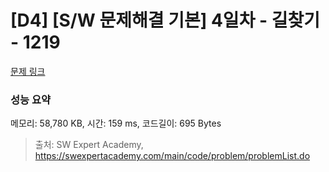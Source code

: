 # [D4] [S/W 문제해결 기본] 4일차 - 길찾기 - 1219 

[문제 링크](https://swexpertacademy.com/main/code/problem/problemDetail.do?contestProbId=AV14geLqABQCFAYD) 

### 성능 요약

메모리: 58,780 KB, 시간: 159 ms, 코드길이: 695 Bytes



> 출처: SW Expert Academy, https://swexpertacademy.com/main/code/problem/problemList.do